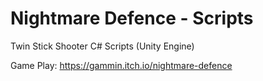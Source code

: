 # Nightmare Defence - Scripts
Twin Stick Shooter C# Scripts (Unity Engine)

Game Play: https://gammin.itch.io/nightmare-defence
